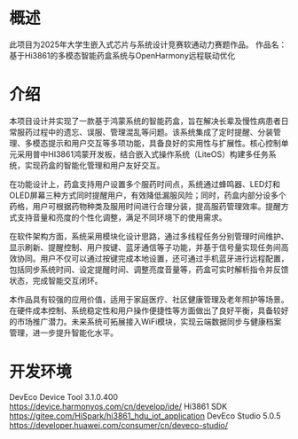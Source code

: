 # 概述
此项目为2025年大学生嵌入式芯片与系统设计竞赛软通动力赛题作品。
作品名：基于Hi3861的多模态智能药盒系统与OpenHarmony远程联动优化

# 介绍
本项目设计并实现了一款基于鸿蒙系统的智能药盒，旨在解决长辈及慢性病患者日常服药过程中的遗忘、误服、管理混乱等问题。该系统集成了定时提醒、分装管理、多模态提示和用户交互等多项功能，具备良好的实用性与扩展性。核心控制单元采用普中HI3861鸿蒙开发板，结合嵌入式操作系统（LiteOS）构建多任务系统，实现药盒的智能化管理和用户友好交互。

在功能设计上，药盒支持用户设置多个服药时间点，系统通过蜂鸣器、LED灯和OLED屏幕三种方式同时提醒用户，有效降低漏服风险；同时，药盒内部分设多个药格，用户可根据药物种类及服用时间进行合理分装，提高服药管理效率。提醒方式支持音量和亮度的个性化调整，满足不同环境下的使用需求。

在软件架构方面，系统采用模块化设计思路，通过多线程任务分别管理时间维护、显示刷新、提醒控制、用户按键、蓝牙通信等子功能，并基于信号量实现任务间高效协同。用户不仅可以通过按键完成本地设置，还可通过手机蓝牙进行远程配置，包括同步系统时间、设定提醒时间、调整亮度音量等，药盒可实时解析指令并反馈状态，完成智能交互闭环。

本作品具有较强的应用价值，适用于家庭医疗、社区健康管理及老年照护等场景。在硬件成本控制、系统稳定性和用户操作便捷性等方面做出了良好平衡，具备较好的市场推广潜力。未来系统可拓展接入WiFi模块，实现云端数据同步与健康档案管理，进一步提升智能化水平。

# 开发环境
DevEco Device Tool 3.1.0.400 https://device.harmonyos.com/cn/develop/ide/
Hi3861 SDK https://gitee.com/HiSpark/hi3861_hdu_iot_application
DevEco Studio 5.0.5 https://developer.huawei.com/consumer/cn/deveco-studio/

